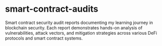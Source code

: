 # smart-contract-audits
Smart contract security audit reports documenting my learning journey in blockchain security. Each report demonstrates hands-on analysis of vulnerabilities, attack vectors, and mitigation strategies across various DeFi protocols and smart contract systems.
